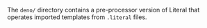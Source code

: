 
The `deno/` directory contains a pre-processor version of Literal that operates
imported templates from `.literal` files.
